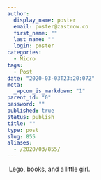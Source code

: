 ```yaml
---
author:
  display_name: poster
  email: poster@zastrow.co
  first_name: ""
  last_name: ""
  login: poster
categories:
  - Micro
tags:
  - Post
date: "2020-03-03T23:20:07Z"
meta:
  _wpcom_is_markdown: "1"
parent_id: "0"
password: ""
published: true
status: publish
title: ""
type: post
slug: 855
aliases:
  - /2020/03/855/
---
```

<p><img src="/assets/2020/03/88339067_799019427174749_2206760514394108251_n.jpg?_nc_ht=scontent.cdninstagram.com&amp;_nc_ohc=dMTTuehtufcAX9lxVX4&amp;oh=83fd1effe84835fda16c6dd5bfd23a33&amp;oe=5E956756" alt="" /> Lego, books, and a little girl.</p>
